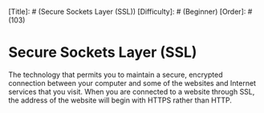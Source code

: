 [Title]: # (Secure Sockets Layer (SSL))
[Difficulty]: # (Beginner)
[Order]: # (103)

# Secure Sockets Layer (SSL)

The technology that permits you to maintain a secure, encrypted connection between your computer and some of the websites and Internet services that you visit. When you are connected to a website through SSL, the address of the website will begin with HTTPS rather than HTTP.